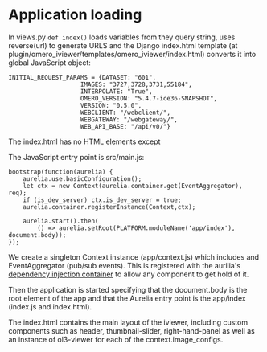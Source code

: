 
Application loading
===================

In views.py ``def index()`` loads variables from they query string,
uses reverse(url) to generate URLS and the Django index.html template
(at plugin/omero_iviewer/templates/omero_iviewer/index.html)
converts it into global JavaScript object:

	INITIAL_REQUEST_PARAMS = {DATASET: "601",
						IMAGES: "3727,3728,3731,55184",
						INTERPOLATE: "True",
						OMERO_VERSION: "5.4.7-ice36-SNAPSHOT",
						VERSION: "0.5.0",
						WEBCLIENT: "/webclient/",
						WEBGATEWAY: "/webgateway/",
						WEB_API_BASE: "/api/v0/"}


The index.html has no HTML elements except <body></body>

The JavaScript entry point is src/main.js:

	bootstrap(function(aurelia) {
	    aurelia.use.basicConfiguration();
	    let ctx = new Context(aurelia.container.get(EventAggregator), req);
	    if (is_dev_server) ctx.is_dev_server = true;
	    aurelia.container.registerInstance(Context,ctx);

	    aurelia.start().then(
	        () => aurelia.setRoot(PLATFORM.moduleName('app/index'), document.body));
	});

We create a singleton Context instance (app/context.js) which includes and EventAggregator (pub/sub events).
This is registered with the aurilia's [dependency injection container](https://aurelia.io/docs/fundamentals/dependency-injection#explicit-configuration) to allow any component to get hold of it.

Then the application is started specifying that the document.body is the root element of the app and that
the Aurelia entry point is the app/index (index.js and index.html).

The index.html contains the main layout of the iviewer, including custom components such as
header, thumbnail-slider, right-hand-panel as well as an instance of ol3-viewer for each of the
context.image_configs.


